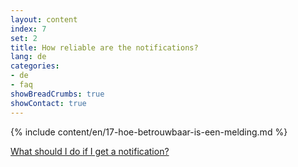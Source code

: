 ```yaml
---
layout: content
index: 7
set: 2
title: How reliable are the notifications?
lang: de
categories:
- de
- faq
showBreadCrumbs: true
showContact: true
---
```

{% include content/en/17-hoe-betrouwbaar-is-een-melding.md %}

[What should I do if I get a notification?](/de/faq/3-wat-als/)
